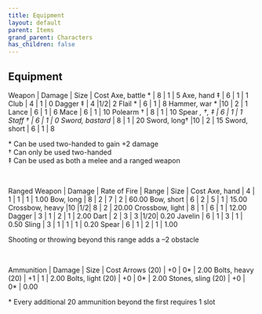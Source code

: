 ```yaml
---
title: Equipment
layout: default
parent: Items
grand_parent: Characters
has_children: false
---
```


## Equipment

Weapon          | Damage | Size | Cost
Axe, battle *   | 8 | 1 | 5
Axe, hand ‡     | 6 | 1 | 1
Club            | 4 | 1 | 0
Dagger ‡        | 4 |1/2| 2
Flail *         | 6 | 1 | 8
Hammer, war *   |10 | 2 | 1
Lance           | 6 | 1 | 6
Mace            | 6 | 1 | 10 
Polearm †       | 8 | 1 | 10
Spear *, †, ‡   | 6 | 1 | 1
Staff †         | 6 | 1 | 0
Sword, bastard* | 8 | 1 | 20
Sword, long†    |10 | 2 | 15
Sword, short    | 6 | 1 | 8

\* Can be used two-handed to gain +2 damage  
† Can only be used two-handed  
‡ Can be used as both a melee and a ranged weapon

<br />

Ranged Weapon   | Damage | Rate of Fire | Range | Size | Cost
Axe, hand       | 4 | 1 | 1 | 1 | 1.00
Bow, long       | 8 | 2 | 7 | 2 | 60.00
Bow, short      | 6 | 2 | 5 | 1 | 15.00
Crossbow, heavy |10 |1/2| 8 | 2 | 20.00
Crossbow, light | 8 | 1 | 6 | 1 | 12.00
Dagger          | 3 | 1 | 2 | 1 | 2.00
Dart            | 2 | 3 | 3 |1/20| 0.20
Javelin         | 6 | 1 | 3 | 1 | 0.50
Sling           | 3 | 1 | 1 | 1 | 0.20
Spear           | 6 | 1 | 2 | 1 | 1.00

Shooting or throwing beyond this range adds a –2 obstacle

<br />

Ammunition         | Damage | Size | Cost
Arrows (20)        | +0 | 0* | 2.00
Bolts, heavy (20)  | +1 | 1 | 2.00
Bolts, light (20)  | +0 | 0* | 2.00
Stones, sling (20) | +0 | 0* | 0.00

\* Every additional 20 ammunition beyond the first requires 1 slot
